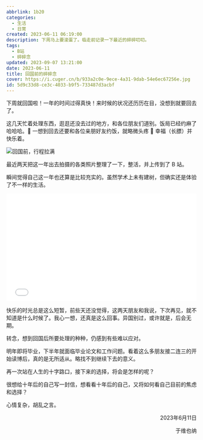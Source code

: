 ```yaml
---
abbrlink: 1b20
categories:
  - 生活
  - 日常
created: 2023-06-11 06:19:00
description: 下周马上要滚蛋了。临走前记录一下最近的碎碎叨叨。
tags:
  - B站
  - 碎碎念
updated: 2023-09-07 13:21:00
date: 2023-06-11
title: 回国前的碎碎念
cover: https://i.cuger.cn/b/933a2c0e-9ece-4a31-9dab-54e6ec67256e.jpg
id: 5d9c33d8-ce3c-4033-b9f5-733487d3acbf
---
```


下周就回国啦！一年的时间过得真快！来时候的状况还历历在目，没想到就要回去了。

这几天忙着处理东西，逛逛还没去过的地方，和各位朋友们道别。饭局已经约麻了哈哈哈。🤣 一想到回去还要和各位亲朋好友约饭，就略微头疼 🥶 幸福（长膘）并快乐着。

![回国前，行程拉满](https://i.cuger.cn/b/013d69e3-1c6e-4349-a57c-a1b15dab2a8c.png)

最近两天把这一年出去拍摄的各类照片整理了一下，整活，并上传到了 B 站。

瞬间觉得自己这一年也还算是比较充实的。虽然学术上未有建树，但确实还是体验了不一样的生活。

<div style="width: 100%; margin-top: 4px; margin-bottom: 4px;"><iframe src="//player.bilibili.com/player.html?bvid=BV1314y1Q7Jb&page=1&autoplay=0" scrolling="no" border="0" frameborder="no" framespacing="0" allowfullscreen="true" style="width: 100%; margin:0; aspect-ratio: 16/9;"> </iframe></div>

快乐的时光总是这么短暂，前些天还没觉得，这两天朋友和我说，下次再见，就不知道是什么时候了。我心一想，还真是这么回事。异国别过，或许就是，后会无期。

转念，想到回国后所要处理的种种，仍感到有些难以应对。

明年即将毕业，下半年就面临毕业论文和工作问题。看着这么多朋友接二连三的开始读博后，真的是无所适从。略找不到继续下去的意义。

再一次站在人生的十字路口，接下来的选择，将会是怎样的呢？

很想给十年后的自己写一封信，想看看十年后的自己，又将如何看自己目前的焦虑和选择？

心情复杂，胡乱之言。

<p align="right">2023年6月11日</p>
<p align="right">于维也纳</p>
